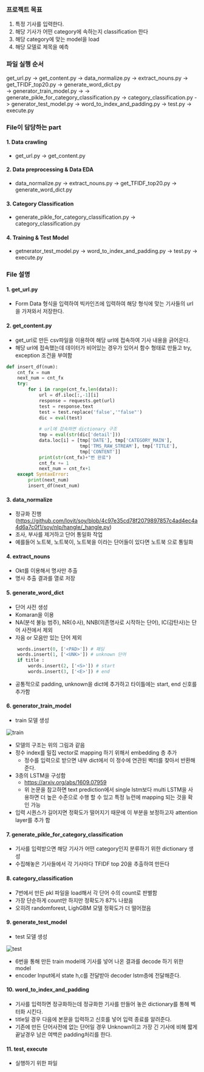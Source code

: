 ### 프로젝트 목표

1. 특정 기사를 입력한다.
2. 해당 기사가 어떤 category에 속하는지 classification 한다
3. 해당 category에 맞는 model을 load
4. 해당 모델로 제목을 예측



### 파일 실행 순서

get_url.py -> get_content.py -> data_normalize.py -> extract_nouns.py -> get_TFIDF_top20.py -> generate_word_dict.py  
-> generator_train_model.py ->
-> generate_pikle_for_category_classification.py -> category_classification.py -> generator_test_model.py -> word_to_index_and_padding.py -> test.py -> execute.py



### File이 담당하는 part

#### 1. Data crawling

- get_url.py  ->  get_content.py 



#### 2. Data preprocessing  &  Data EDA

- data_normalize.py  ->  extract_nouns.py  -> get_TFIDF_top20.py  ->  generate_word_dict.py



#### 3. Category Classification

- generate_pikle_for_category_classification.py  ->  category_classification.py



#### 4. Training & Test Model

- getnerator_test_model.py  ->   word_to_index_and_padding.py  -> test.py  -> execute.py





### File 설명

#### 1. get_url.py

- Form Data 형식을 입력하여 빅카인즈에 입력하여 해당 형식에 맞는 기사들의 url을 가져와서 저장한다.



#### 2. get_content.py

- get_url로 만든 csv파일을 이용하여 해당 url에 접속하여 기사 내용을 긁어온다.
- 해당 url에 접속했는데 데이터가 비어있는 경우가 있어서 함수 형태로 만들고 try, exception 조건을 부여함

``` python
def insert_df(num):
    cnt_fx = num
    next_num = cnt_fx
    try:
        for i in range(cnt_fx,len(data)):
            url = df.iloc[:,-1][i]
            response = requests.get(url)
            test = response.text
            test = test.replace('false','"false"')
            dic = eval(test)
            
            # url에 접속하면 dictionary 구조
            tmp = eval(str(dic['detail']))
            data.loc[i] = [tmp['DATE'], tmp['CATEGORY_MAIN'], 
                           tmp['TMS_RAW_STREAM'], tmp['TITLE'],
                           tmp['CONTENT']]
            print(str(cnt_fx)+"번 완료")
            cnt_fx += 1
            next_num = cnt_fx+1
    except SyntaxError:
        print(next_num)
        insert_df(next_num)
```



#### 3. data_normalize

- 정규화 진행 (https://github.com/lovit/soy/blob/4c97e35cd78f2079897857c4ad4ec4a4d6a7c0f1/soy/nlp/hangle/_hangle.py)
- 조사, 부사를 제거하고 단어 통일화 작업
- 예를들어 노트북, 노트북이, 노트북을 이라는 단어들이 있다면 노트북 으로 통일화



#### 4. extract_nouns

- Okt를 이용해서 명사만 추출
- 명사 추출 결과를 열로 저장



#### 5. **generate_word_dict**

- 단어 사전 생성
- Komaran을 이용
- NA(분석 불능 범주), NR(수사), NNB(의존명사로 시작하는 단어), IC(감탄사)는 단어 사전에서 제외
- 자음 or 모음만 있는 단어 제외

``` python
    words.insert(0, ['<PAD>']) # 패딩
    words.insert(1, ['<UNK>']) # unknown 단어
    if title :
        words.insert(2, ['<S>']) # start
        words.insert(3, ['<E>']) # end
```

- 공통적으로 padding, unknown을 dict에 추가하고 타이틀에는 start, end 신호를 추가함



#### 6. generator_train_model

- train 모델 생성

![train](https://user-images.githubusercontent.com/58538112/87403477-de932280-c5f7-11ea-9a1a-4f730bb3972d.png)

- 모델의 구조는 위의 그림과 같음
- 정수 index를 밀집 vector로 mapping 하기 위해서 embedding 층 추가
  - 정수를 입력으로 받으면 내부 dict에서 이 정수에 연관된 벡터를 찾아서 반환해 준다.
- 3층의 LSTM을 구성함
  - https://arxiv.org/abs/1609.07959
  - 위 논문을 참고하면 text prediction에서 single lstm보다 multi LSTM을 사용하면 더 높은 수준으로 수행 할 수 있고 특정 뉴런에 mapping 되는 것을 확인 가능
- 입력 시퀀스가 길어지면 정확도가 떨어지기 때문에 이 부분을 보정하고자 attention layer를 추가 함



#### 7. **generate_pikle_for_category_classification**

- 기사를 입력받으면 해당 기사가 어떤 category인지 분류하기 위한 dictionary 생성
- 수집해놓은 기사들에서 각 기사마다 TFIDF top 20을 추출하여 만든다



#### 8. category_classification

- 7번에서 만든 pkl 파일을 load해서 각 단어 수의 count로 판별함
- 가장 단순하게 count만 하지만 정확도가 87% 나왔음
- 오히려 randomforest, LighGBM 모델 정확도가 더 떨어졌음



#### 9. generate_test_model

- test 모델 생성

![test](https://user-images.githubusercontent.com/58538112/87525450-79593300-c6c4-11ea-9f0a-794df5f3ef8b.png)

- 6번을 통해 만든 train model에 기사를 넣어 나온 결과를 decode 하기 위한 model
- encoder Input에서 state h,c를 전달받아 decoder lstm층에 전달해준다.



#### 10. word_to_index_and_padding

- 기사를 입력하면 정규화하는데 정규화한 기사를 만들어 놓은 dictionary를 통해 벡터화 시킨다.
- title일 경우 <start> 다음에 본문을 입력하고 <end>신호를 넣어 입력 종료를 알려준다.
- 기존에 만든 단어사전에 없는 단어일 경우 <unk> Unknown이고 가장 긴 기사에 비해 짧게 끝날경우 남은 여백은 <pad> padding처리를 한다.



#### 11. test, execute

- 실행하기 위한 파일

